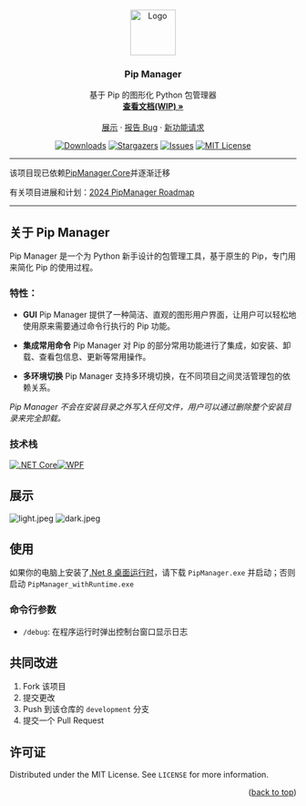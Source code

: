 ﻿<a name="readme-top"></a>

<br />
<div align="center">
  <a href="https://github.com/Pip-Manager/PipManager.Windows">
    <img src="https://raw.githubusercontent.com/Pip-Manager/PipManager.Windows/refs/heads/main/src/Assets/icon.png" alt="Logo" width="80" height="80">
  </a>

  <h3 align="center">Pip Manager</h3>

  <p align="center">
    基于 Pip 的图形化 Python 包管理器
    <br />
    <a href="https://pipmanager.dev"><strong>查看文档(WIP) »</strong></a>
    <br />
    <br />
    <a href="https://github.com/Pip-Manager/PipManager.Windows?tab=readme-ov-file#screenshots">展示</a>
    ·
    <a href="https://github.com/Pip-Manager/PipManager.Windows/issues">报告 Bug</a>
    ·
    <a href="https://github.com/Pip-Manager/PipManager.Windows/pulls">新功能请求</a>
  </p>
</div>

<div align="center">

[![Downloads][github-downloads-shield]][github-downloads-url]
[![Stargazers][stars-shield]][stars-url]
[![Issues][issues-shield]][issues-url]
[![MIT License][license-shield]][license-url]

</div>

---

该项目现已依赖[PipManager.Core](https://github.com/Pip-Manager/PipManager.Core)并逐渐迁移

有关项目进展和计划：[2024 PipManager Roadmap](https://github.com/Pip-Manager/PipManager.Windows/issues/3)

---

## 关于 Pip Manager

Pip Manager 是一个为 Python 新手设计的包管理工具，基于原生的 Pip，专门用来简化 Pip 的使用过程。

### 特性：
* **GUI**
  Pip Manager 提供了一种简洁、直观的图形用户界面，让用户可以轻松地使用原来需要通过命令行执行的 Pip 功能。
  
* **集成常用命令**
  Pip Manager 对 Pip 的部分常用功能进行了集成，如安装、卸载、查看包信息、更新等常用操作。

* **多环境切换**
  Pip Manager 支持多环境切换，在不同项目之间灵活管理包的依赖关系。

*Pip Manager 不会在安装目录之外写入任何文件，用户可以通过删除整个安装目录来完全卸载。*

### 技术栈

[![.NET Core][.NET Core]][.NET-url][![WPF][WPF]][WPF-url]

## 展示

![light.jpeg](https://r2.pipmanager.dev/pipManager-screenshots-1.png)
![dark.jpeg](https://r2.pipmanager.dev/pipManager-screenshots-2.png)

## 使用

如果你的电脑上安装了[.Net 8 桌面运行时](https://dotnet.microsoft.com/download/dotnet/8.0)，请下载 `PipManager.exe` 并启动；否则启动 `PipManager_withRuntime.exe`

### 命令行参数

- `/debug`: 在程序运行时弹出控制台窗口显示日志

## 共同改进

1. Fork 该项目
2. 提交更改
3. Push 到该仓库的 `development` 分支
4. 提交一个 Pull Request

## 许可证

Distributed under the MIT License. See `LICENSE` for more information.

<p align="right">(<a href="#readme-top">back to top</a>)</p>

[github-downloads-shield]: https://img.shields.io/github/downloads/Pip-Manager/PipManager.Wpf/total.svg?style=for-the-badge&color=blue
[github-downloads-url]: https://github.com/Pip-Manager/PipManager.Wpf/releases
[stars-shield]: https://img.shields.io/github/stars/Pip-Manager/PipManager.Wpf.svg?style=for-the-badge
[stars-url]: https://github.com/Pip-Manager/PipManager.Wpf/stargazers
[issues-shield]: https://img.shields.io/github/issues/Pip-Manager/PipManager.Wpf.svg?style=for-the-badge
[issues-url]: https://github.com/Pip-Manager/PipManager.Wpf/issues
[license-shield]: https://img.shields.io/github/license/Pip-Manager/PipManager.Wpf.svg?style=for-the-badge
[license-url]: https://github.com/Pip-Manager/PipManager.Wpf/blob/master/LICENSE.txt
[screenshot]: images/screenshot.png
[.NET Core]: https://img.shields.io/badge/.NET_Core-512BD4?style=for-the-badge&logo=dotnet&logoColor=white
[.NET-url]: https://dotnet.microsoft.com/
[WPF]: https://img.shields.io/badge/WPF-1E90FF?style=for-the-badge&logo=windows&logoColor=61DAFB
[WPF-url]: https://github.com/dotnet/wpf